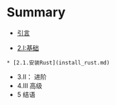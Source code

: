 
# Summary


* [引言](README.md)

[README]: README.md "引言"
	
* [2.I:基础](basics.md)
   
[basics]: basics.md "基础部分"

	* [2.1.安装Rust](install_rust.md)

[install_rust]: install_rust.md "安装rust"

* 3.II： 进阶
* 4.III 高级
* 5 结语


	
